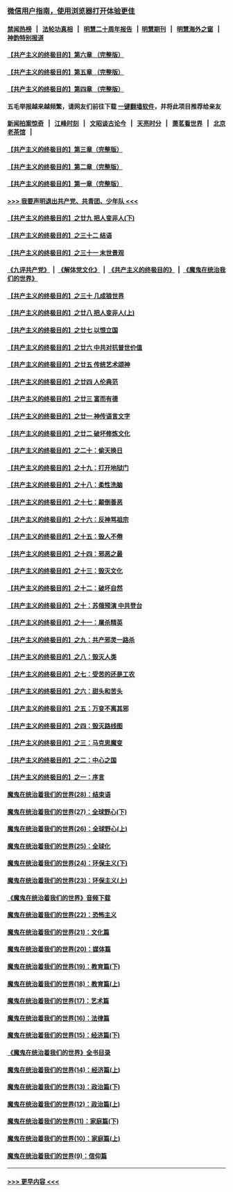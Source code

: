 ### [微信用户指南，使用浏览器打开体验更佳](https://github.com/gfw-breaker/banned-news1/blob/master/indexes/wechat-guide.md?t=0)
#### [禁闻热榜](热点新闻.md?t=0)  &nbsp;&nbsp;|&nbsp;&nbsp; [法轮功真相](https://github.com/gfw-breaker/truth/blob/master/README.md?t=0) &nbsp;&nbsp;|&nbsp;&nbsp; [明慧二十周年报告](https://github.com/gfw-breaker/mh-reports/blob/master/README.md?t=0) &nbsp;&nbsp;|&nbsp;&nbsp;[明慧期刊](https://github.com/gfw-breaker/mh-qikan) &nbsp;&nbsp;|&nbsp;&nbsp; [明慧海外之窗](https://github.com/gfw-breaker/mh-news/blob/master/README.md?t=0) &nbsp;&nbsp;|&nbsp;&nbsp; [神韵特别报道](https://github.com/gfw-breaker/mh-news/blob/master/shenyun.md?t=0)
#### [【共产主义的终极目的】第六章 （完整版）](../pages/nsc422/n11428913.md?t=02151655) 
#### [【共产主义的终极目的】第五章 （完整版）](../pages/nsc422/n11428912.md?t=02151655) 
#### [【共产主义的终极目的】第四章 （完整版）](../pages/nsc422/n11428907.md?t=02151655) 
#### 五毛举报越来越频繁，请网友们前往下载 [一键翻墙软件](https://github.com/gfw-breaker/ssr-accounts)，并将此项目推荐给亲友
#### [新闻拍案惊奇](https://github.com/gfw-breaker/banned-news1/blob/master/pages/link4.md) &nbsp;&nbsp;|&nbsp;&nbsp; [江峰时刻](https://github.com/gfw-breaker/banned-news1/blob/master/pages/link4.md) &nbsp;&nbsp;|&nbsp;&nbsp; [文昭谈古论今](https://github.com/gfw-breaker/banned-news1/blob/master/pages/link4.md) &nbsp;&nbsp;|&nbsp;&nbsp; [天亮时分](https://github.com/gfw-breaker/banned-news1/blob/master/pages/link4.md) &nbsp;&nbsp;|&nbsp;&nbsp; [萧茗看世界](https://github.com/gfw-breaker/banned-news1/blob/master/pages/link4.md) &nbsp;&nbsp;|&nbsp;&nbsp; [北京老茶馆](https://github.com/gfw-breaker/banned-news1/blob/master/pages/link4.md) &nbsp;&nbsp;|&nbsp;&nbsp; 
#### [【共产主义的终极目的】第三章（完整版）](../pages/nsc422/n11428848.md?t=02151655) 
#### [【共产主义的终极目的】第二章（完整版）](../pages/nsc422/n11428831.md?t=02151655) 
#### [【共产主义的终极目的】第一章（完整版）](../pages/nsc422/n11417651.md?t=02151655) 
#### [>>> 我要声明退出共产党、共青团、少年队 <<<](https://github.com/begood0513/goodnews/blob/master/quit/letter.md) 
#### [【共产主义的终极目的】之廿九 把人变非人(下)](../pages/nsc422/n11344140.md?t=02151655) 
#### [【共产主义的终极目的】之三十二 结语](../pages/nsc422/n11360535.md?t=02151655) 
#### [【共产主义的终极目的】之三十一 末世景观](../pages/nsc422/n11351129.md?t=02151655) 
#### [《九评共产党》](https://github.com/begood0513/9ping.md/blob/master/README.md) &nbsp;|&nbsp; [《解体党文化》](../../../../jtdwh.md/blob/master/README.md)  &nbsp;|&nbsp; [《共产主义的终极目的》](../../../../gczydzjmd.md/blob/master/README.md) &nbsp;|&nbsp; [《魔鬼在统治我们的世界》](../../../../mgztzwmdsj.md/blob/master/README.md) 
#### [【共产主义的终极目的】之三十 几成狼世界](../pages/nsc422/n11348280.md?t=02151655) 
#### [【共产主义的终极目的】之廿八 把人变非人(上)](../pages/nsc422/n11340492.md?t=02151655) 
#### [【共产主义的终极目的】之廿七 以恨立国](../pages/nsc422/n11336944.md?t=02151655) 
#### [【共产主义的终极目的】之廿六 中共对抗普世价值](../pages/nsc422/n11324785.md?t=02151655) 
#### [【共产主义的终极目的】之廿五 传统艺术颂神](../pages/nsc422/n11296396.md?t=02151655) 
#### [【共产主义的终极目的】之廿四 人伦典范](../pages/nsc422/n11296397.md?t=02151655) 
#### [【共产主义的终极目的】之廿三 富而有德](../pages/nsc422/n11283598.md?t=02151655) 
#### [【共产主义的终极目的】之廿一 神传语言文字](../pages/nsc422/n11263265.md?t=02151655) 
#### [【共产主义的终极目的】之廿二 破坏修炼文化](../pages/nsc422/n11245728.md?t=02151655) 
#### [【共产主义的终极目的】之二十：偷天换日](../pages/nsc422/n11238846.md?t=02151655) 
#### [【共产主义的终极目的】之十九：打开地狱门](../pages/nsc422/n11206376.md?t=02151655) 
#### [【共产主义的终极目的】之十八：柔性洗脑](../pages/nsc422/n11199994.md?t=02151655) 
#### [【共产主义的终极目的】之十七：颠倒善恶](../pages/nsc422/n11179782.md?t=02151655) 
#### [【共产主义的终极目的】之十六：反神骂祖宗](../pages/nsc422/n11166798.md?t=02151655) 
#### [【共产主义的终极目的】之十五：毁人不倦](../pages/nsc422/n11166792.md?t=02151655) 
#### [【共产主义的终极目的】之十四：邪恶之最](../pages/nsc422/n11150249.md?t=02151655) 
#### [【共产主义的终极目的】之十三：毁灭文化](../pages/nsc422/n11135227.md?t=02151655) 
#### [【共产主义的终极目的】之十二：破坏自然](../pages/nsc422/n11135214.md?t=02151655) 
#### [【共产主义的终极目的】之十：苏俄预演 中共登台](../pages/nsc422/n11118424.md?t=02151655) 
#### [【共产主义的终极目的】之十一：屠杀精英](../pages/nsc422/n11118442.md?t=02151655) 
#### [【共产主义的终极目的】之九：共产邪灵一路杀](../pages/nsc422/n11114139.md?t=02151655) 
#### [【共产主义的终极目的】之八：毁灭人类](../pages/nsc422/n11108503.md?t=02151655) 
#### [【共产主义的终极目的】之七：受苦的还是工农](../pages/nsc422/n11101809.md?t=02151655) 
#### [【共产主义的终极目的】之六：甜头和苦头](../pages/nsc422/n11096971.md?t=02151655) 
#### [【共产主义的终极目的】之五：万变不离其邪](../pages/nsc422/n11091285.md?t=02151655) 
#### [【共产主义的终极目的】之四：毁灭路线图](../pages/nsc422/n11086284.md?t=02151655) 
#### [【共产主义的终极目的】之三：马克思魔变](../pages/nsc422/n11061941.md?t=02151655) 
#### [【共产主义的终极目的】之二：中心之国](../pages/nsc422/n11047728.md?t=02151655) 
#### [【共产主义的终极目的】之一：序言](../pages/nsc422/n11086077.md?t=02151655) 
#### [魔鬼在统治着我们的世界(28)：结束语](../pages/nsc422/n10936246.md?t=02151655) 
#### [魔鬼在统治着我们的世界(27)：全球野心(下)](../pages/nsc422/n10928319.md?t=02151655) 
#### [魔鬼在统治着我们的世界(26)：全球野心(上)](../pages/nsc422/n10900318.md?t=02151655) 
#### [魔鬼在统治着我们的世界(25)：全球化](../pages/nsc422/n10788205.md?t=02151655) 
#### [魔鬼在统治着我们的世界(24)：环保主义(下)](../pages/nsc422/n10695307.md?t=02151655) 
#### [魔鬼在统治着我们的世界(23)：环保主义(上)](../pages/nsc422/n10688613.md?t=02151655) 
#### [《魔鬼在统治着我们的世界》音频下载](../pages/nsc422/n10635553.md?t=02151655) 
#### [魔鬼在统治着我们的世界(22)：恐怖主义](../pages/nsc422/n10614727.md?t=02151655) 
#### [魔鬼在统治着我们的世界(21)：文化篇](../pages/nsc422/n10597706.md?t=02151655) 
#### [魔鬼在统治着我们的世界(20)：媒体篇](../pages/nsc422/n10586579.md?t=02151655) 
#### [魔鬼在统治着我们的世界(19)：教育篇(下)](../pages/nsc422/n10564808.md?t=02151655) 
#### [魔鬼在统治着我们的世界(18)：教育篇(上)](../pages/nsc422/n10526970.md?t=02151655) 
#### [魔鬼在统治着我们的世界(17)：艺术篇](../pages/nsc422/n10499093.md?t=02151655) 
#### [魔鬼在统治着我们的世界(16)：法律篇](../pages/nsc422/n10485969.md?t=02151655) 
#### [魔鬼在统治着我们的世界(15)：经济篇(下)](../pages/nsc422/n10469975.md?t=02151655) 
#### [《魔鬼在统治着我们的世界》全书目录](../pages/nsc422/n10464261.md?t=02151655) 
#### [魔鬼在统治着我们的世界(14)：经济篇(上)](../pages/nsc422/n10457370.md?t=02151655) 
#### [魔鬼在统治着我们的世界(13)：政治篇(下)](../pages/nsc422/n10448270.md?t=02151655) 
#### [魔鬼在统治着我们的世界(12)：政治篇(上)](../pages/nsc422/n10444576.md?t=02151655) 
#### [魔鬼在统治着我们的世界(11)：家庭篇(下)](../pages/nsc422/n10440961.md?t=02151655) 
#### [魔鬼在统治着我们的世界(10)：家庭篇(上)](../pages/nsc422/n10435448.md?t=02151655) 
#### [魔鬼在统治着我们的世界(9)：信仰篇](../pages/nsc422/n10432159.md?t=02151655) 

----
#### [ >>> 更早内容 <<< ](../indexes/nsc422-earlier.md)
